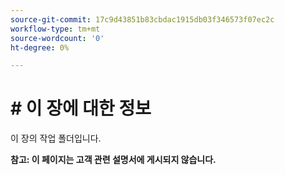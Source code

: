 ```yaml
---
source-git-commit: 17c9d43851b83cbdac1915db03f346573f07ec2c
workflow-type: tm+mt
source-wordcount: '0'
ht-degree: 0%

---
```

# # 이 장에 대한 정보

이 장의 작업 폴더입니다.

**참고: 이 페이지는 고객 관련 설명서에 게시되지 않습니다.**
